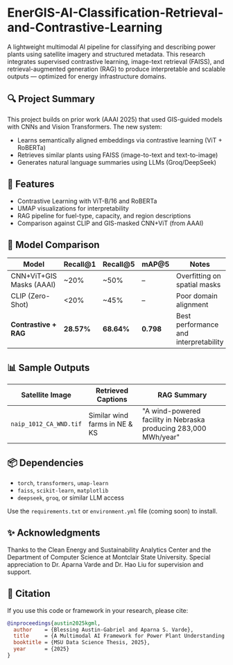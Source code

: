 # EnerGIS-AI-Classification-Retrieval-and-Contrastive-Learning
A lightweight multimodal AI pipeline for classifying and describing power plants using satellite imagery and structured metadata. This research integrates supervised contrastive learning, image-text retrieval (FAISS), and retrieval-augmented generation (RAG) to produce interpretable and scalable outputs — optimized for energy infrastructure domains.

## 🔍 Project Summary

This project builds on prior work (AAAI 2025) that used GIS-guided models with CNNs and Vision Transformers. The new system:
- Learns semantically aligned embeddings via contrastive learning (ViT + RoBERTa)
- Retrieves similar plants using FAISS (image-to-text and text-to-image)
- Generates natural language summaries using LLMs (Groq/DeepSeek)

## 🚀 Features

- Contrastive Learning with ViT-B/16 and RoBERTa
- UMAP visualizations for interpretability
- RAG pipeline for fuel-type, capacity, and region descriptions
- Comparison against CLIP and GIS-masked CNN+ViT (from AAAI)

## 🧠 Model Comparison

| Model                    | Recall@1 | Recall@5 | mAP@5  | Notes                                      |
|-------------------------|----------|----------|--------|--------------------------------------------|
| CNN+ViT+GIS Masks (AAAI) | ~20%     | ~50%     | –      | Overfitting on spatial masks               |
| CLIP (Zero-Shot)         | <20%     | ~45%     | –      | Poor domain alignment                      |
| **Contrastive + RAG**    | **28.57%** | **68.64%** | **0.798** | Best performance and interpretability     |

## 📊 Sample Outputs

| Satellite Image | Retrieved Captions | RAG Summary |
|----------------|--------------------|-------------|
| `naip_1012_CA_WND.tif` | Similar wind farms in NE & KS | "A wind-powered facility in Nebraska producing 283,000 MWh/year" |


## 📦 Dependencies

- `torch`, `transformers`, `umap-learn`
- `faiss`, `scikit-learn`, `matplotlib`
- `deepseek`, `groq`, or similar LLM access

Use the `requirements.txt` or `environment.yml` file (coming soon) to install.

## ✨ Acknowledgments

Thanks to the Clean Energy and Sustainability Analytics Center and the Department of Computer Science at Montclair State University. Special appreciation to Dr. Aparna Varde and Dr. Hao Liu for supervision and support.

## 📖 Citation

If you use this code or framework in your research, please cite:

```bibtex
@inproceedings{austin2025kgml,
  author    = {Blessing Austin-Gabriel and Aparna S. Varde},
  title     = {A Multimodal AI Framework for Power Plant Understanding via Contrastive Retrieval and Natural Language Generation},
  booktitle = {MSU Data Science Thesis, 2025},
  year      = {2025}
}

